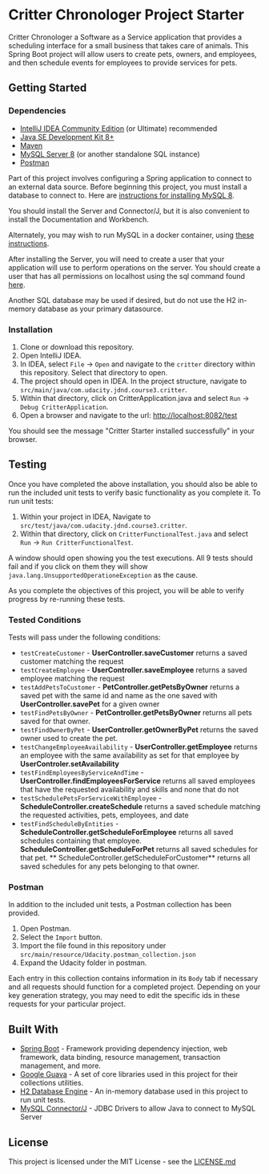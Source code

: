 # Critter Chronologer Project Starter

Critter Chronologer a Software as a Service application that provides a scheduling interface for a small business that
takes care of animals. This Spring Boot project will allow users to create pets, owners, and employees, and then
schedule events for employees to provide services for pets.

## Getting Started

### Dependencies

* [IntelliJ IDEA Community Edition](https://www.jetbrains.com/idea/download) (or Ultimate) recommended
* [Java SE Development Kit 8+](https://www.oracle.com/technetwork/java/javase/downloads/index.html)
* [Maven](https://maven.apache.org/download.cgi)
* [MySQL Server 8](https://dev.mysql.com/downloads/mysql/) (or another standalone SQL instance)
* [Postman](https://www.getpostman.com/downloads/)

Part of this project involves configuring a Spring application to connect to an external data source. Before beginning
this project, you must install a database to connect to. Here
are [instructions for installing MySQL 8](https://dev.mysql.com/doc/refman/8.0/en/installing.html).

You should install the Server and Connector/J, but it is also convenient to install the Documentation and Workbench.

Alternately, you may wish to run MySQL in a docker container,
using [these instructions](https://hub.docker.com/_/mysql/).

After installing the Server, you will need to create a user that your application will use to perform operations on the
server. You should create a user that has all permissions on localhost using the sql command
found [here](https://dev.mysql.com/doc/refman/8.0/en/creating-accounts.html).

Another SQL database may be used if desired, but do not use the H2 in-memory database as your primary datasource.

### Installation

1. Clone or download this repository.
2. Open IntelliJ IDEA.
3. In IDEA, select `File` -> `Open` and navigate to the `critter` directory within this repository. Select that
   directory to open.
4. The project should open in IDEA. In the project structure, navigate
   to `src/main/java/com.udacity.jdnd.course3.critter`.
5. Within that directory, click on CritterApplication.java and select `Run` -> `Debug CritterApplication`.
6. Open a browser and navigate to the url: [http://localhost:8082/test](http://localhost:8082/test)

You should see the message "Critter Starter installed successfully" in your browser.

## Testing

Once you have completed the above installation, you should also be able to run the included unit tests to verify basic
functionality as you complete it. To run unit tests:

1. Within your project in IDEA, Navigate to `src/test/java/com.udacity.jdnd.course3.critter`.
2. Within that directory, click on `CritterFunctionalTest.java` and select `Run` -> `Run CritterFunctionalTest`.

A window should open showing you the test executions. All 9 tests should fail and if you click on them they will
show `java.lang.UnsupportedOperationeException` as the cause.

As you complete the objectives of this project, you will be able to verify progress by re-running these tests.

### Tested Conditions

Tests will pass under the following conditions:

* `testCreateCustomer` - **UserController.saveCustomer** returns a saved customer matching the request
* `testCreateEmployee` - **UserController.saveEmployee** returns a saved employee matching the request
* `testAddPetsToCustomer` - **PetController.getPetsByOwner** returns a saved pet with the same id and name as the one
  saved with **UserController.savePet** for a given owner
* `testFindPetsByOwner` - **PetController.getPetsByOwner** returns all pets saved for that owner.
* `testFindOwnerByPet` - **UserController.getOwnerByPet** returns the saved owner used to create the pet.
* `testChangeEmployeeAvailability` - **UserController.getEmployee** returns an employee with the same availability as
  set for that employee by **UserControler.setAvailability**
* `testFindEmployeesByServiceAndTime` - **UserController.findEmployeesForService** returns all saved employees that have
  the requested availability and skills and none that do not
* `testSchedulePetsForServiceWithEmployee` - **ScheduleController.createSchedule** returns a saved schedule matching the
  requested activities, pets, employees, and date
* `testFindScheduleByEntities` - **ScheduleController.getScheduleForEmployee** returns all saved schedules containing
  that employee. **ScheduleController.getScheduleForPet** returns all saved schedules for that pet. **
  ScheduleController.getScheduleForCustomer** returns all saved schedules for any pets belonging to that owner.

### Postman

In addition to the included unit tests, a Postman collection has been provided.

1. Open Postman.
2. Select the `Import` button.
3. Import the file found in this repository under `src/main/resource/Udacity.postman_collection.json`
4. Expand the Udacity folder in postman.

Each entry in this collection contains information in its `Body` tab if necessary and all requests should function for a
completed project. Depending on your key generation strategy, you may need to edit the specific ids in these requests
for your particular project.

## Built With

* [Spring Boot](https://spring.io/projects/spring-boot) - Framework providing dependency injection, web framework, data
  binding, resource management, transaction management, and more.
* [Google Guava](https://github.com/google/guava) - A set of core libraries used in this project for their collections
  utilities.
* [H2 Database Engine](https://www.h2database.com/html/main.html) - An in-memory database used in this project to run
  unit tests.
* [MySQL Connector/J](https://www.mysql.com/products/connector/) - JDBC Drivers to allow Java to connect to MySQL Server

## License

This project is licensed under the MIT License - see the [LICENSE.md]()

